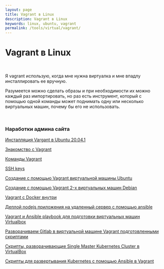 ```yaml
---
layout: page
title: Vagrant в Linux
description: Vagrant в Linux
keywords: linux, ubuntu, vagrant
permalink: /tools/virtual/vagrant/
---
```


# Vagrant в Linux

<br/>

Я vagrant использую, когда мне нужна виртуалка и мне впадлу инсталлировать ее вручную.

Разумеется можно сделать образы и при необходимости их можно каждый раз импортировать, но раз есть инструмент, который с помощью одной команды может поднимать одну или несколько виртуальных машин, почему бы его не использовать.

<br/>

### Наработки админа сайта

[Инсталляция Vargant в Ubuntu 20.04.1](/tools/virtual/vagrant/setup/ubuntu/)

[Знакомство с Vagrant](/tools/virtual/vagrant/crash-course/)

[Команды Vagrant](/tools/virtual/vagrant/commands/)

[SSH keys](/tools/virtual/vagrant/ssh-keygen/)

[Создание с помощью Vagrant виртуальной машины Ubuntu](/tools/virtual/vagrant/create-ubuntu-vm-by-vagrant/)

[Создание с помощью Vagrant 2-х виртуальных машин Debian](/tools/virtual/vagrant/create-2-debian-vagrant/)

[Vagrant c Docker внутри](/tools/virtual/vagrant/vagrant-with-docker/)

[Деплой nodejs приложения на удаленный сервер с помощью ansible](//gitops.ru/ansible/deploy-node-app-by-ansible/)

[Vagrant и Ansible playbook для подготовки виртуальных машин Virtualbox](/tools/virtual/vagrant/vagrant-ansible-playbook/)

[Разворачиваем Gitlab в виртуальной машине Vagrant подготовленными скриптами](//gitops.ru/tools/cvs/gitlab/vagrant/)

[Скрипты, разворачивающие Single Master Kubernetes Cluster в VirtualBox](https://github.com/webmakaka/vagrant-kubernetes-3-node-cluster-centos7)

[Скрипты для развертывания Kubernetes с помощью Ansible в Vagrant](https://bitbucket.org/sysadm-ru/vagrant-ansible-kubernetes/)
